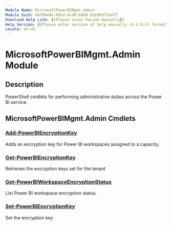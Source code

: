 ```yaml
---
Module Name: MicrosoftPowerBIMgmt.Admin
Module Guid: bbf8be8e-0dcd-4cd8-b868-63e96371a47f
Download Help Link: {{Please enter FwLink manually}}
Help Version: {{Please enter version of help manually (X.X.X.X) format}}
Locale: en-US
---
```


# MicrosoftPowerBIMgmt.Admin Module
## Description
PowerShell cmdlets for performing administrative duties across the Power BI service.

## MicrosoftPowerBIMgmt.Admin Cmdlets
### [Add-PowerBIEncryptionKey](Add-PowerBIEncryptionKey.md)
Adds an encryption key for Power BI workspaces assigned to a capacity.

### [Get-PowerBIEncryptionKey](Get-PowerBIEncryptionKey.md)
Retrieves the encryption keys set for the tenant

### [Get-PowerBIWorkspaceEncryptionStatus](Get-PowerBIWorkspaceEncryptionStatus.md)
List Power BI workspace encryption status.

### [Set-PowerBIEncryptionKey](Set-PowerBIEncryptionKey.md)
Set the encryption key

